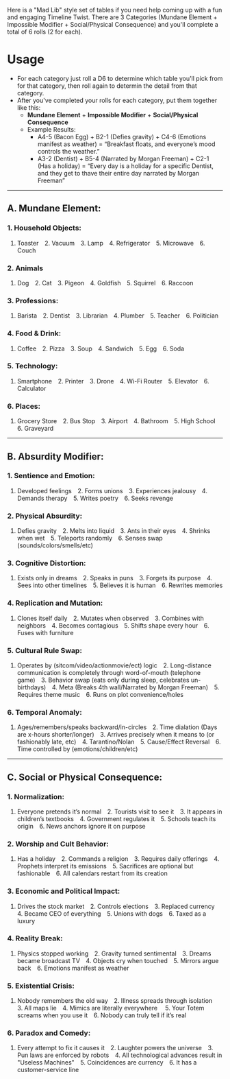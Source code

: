 Here is a "Mad Lib" style set of tables if you need help coming up with a fun and engaging Timeline Twist. There are 3 Categories (Mundane Element + Impossible Modifier + Social/Physical Consequence) and you'll complete a total of 6 rolls (2 for each). 

# Usage
- For each category just roll a D6 to determine which table you'll pick from for that category, then roll again to determin the detail from that category.
- After you've completed your rolls for each category, put them together like this:
  - **Mundane Element** + **Impossible Modifier** + **Social/Physical Consequence**
  - Example Results:
    - A4-5 (Bacon Egg) + B2-1 (Defies gravity) + C4-6 (Emotions manifest as weather) =
      “Breakfast floats, and everyone’s mood controls the weather.”
    - A3-2 (Dentist) + B5-4 (Narrated by Morgan Freeman) + C2-1 (Has a holiday) =
      “Every day is a holiday for a specific Dentist, and they get to thave their entire day narrated by Morgan Freeman”
---
## A. Mundane Element:
### 1. Household Objects:
1. Toaster 2. Vacuum 3. Lamp 4. Refrigerator 5. Microwave 6. Couch

### 2. Animals
1. Dog 2. Cat 3. Pigeon 4. Goldfish 5. Squirrel 6. Raccoon

### 3. Professions:
1. Barista 2. Dentist 3. Librarian 4. Plumber 5. Teacher 6. Politician

### 4. Food & Drink:
1. Coffee 2. Pizza 3. Soup 4. Sandwich 5. Egg 6. Soda

### 5. Technology:
1. Smartphone 2. Printer 3. Drone 4. Wi-Fi Router 5. Elevator 6. Calculator

### 6. Places:
1. Grocery Store 2. Bus Stop 3. Airport 4. Bathroom 5. High School 6. Graveyard
---
## B. Absurdity Modifier:
### 1. Sentience and Emotion:
1. Developed feelings 2. Forms unions 3. Experiences jealousy 4. Demands therapy 5. Writes poetry 6. Seeks revenge

### 2. Physical Absurdity:
1. Defies gravity 2. Melts into liquid 3. Ants in their eyes 4. Shrinks when wet 5. Teleports randomly 6. Senses swap (sounds/colors/smells/etc)

### 3. Cognitive Distortion:
1. Exists only in dreams 2. Speaks in puns 3. Forgets its purpose 4. Sees into other timelines 5. Believes it is human 6. Rewrites memories

### 4. Replication and Mutation:
1. Clones itself daily 2. Mutates when observed 3. Combines with neighbors 4. Becomes contagious 5. Shifts shape every hour 6. Fuses with furniture

### 5. Cultural Rule Swap:
1. Operates by (sitcom/video/actionmovie/ect) logic 2. Long-distance communication is completely through word-of-mouth (telephone game) 3. Behavior swap (eats only during sleep, celebrates un-birthdays) 4. Meta (Breaks 4th wall/Narrated by Morgan Freeman) 5. Requires theme music 6. Runs on plot convenience/holes

### 6. Temporal Anomaly:
1. Ages/remembers/speaks backward/in-circles 2. Time dialation (Days are x-hours shorter/longer) 3. Arrives precisely when it means to (or fashionably late, etc) 4. Tarantino/Nolan 5. Cause/Effect Reversal 6. Time controlled by (emotions/children/etc)
---
## C. Social or Physical Consequence:
### 1. Normalization:
1. Everyone pretends it’s normal 2. Tourists visit to see it 3. It appears in children’s textbooks 4. Government regulates it 5. Schools teach its origin 6. News anchors ignore it on purpose

### 2. Worship and Cult Behavior:
1. Has a holiday 2. Commands a religion 3. Requires daily offerings 4. Prophets interpret its emissions 5. Sacrifices are optional but fashionable 6. All calendars restart from its creation

### 3. Economic and Political Impact:
1. Drives the stock market 2. Controls elections 3. Replaced currency 4. Became CEO of everything 5. Unions with dogs 6. Taxed as a luxury

### 4. Reality Break:
1. Physics stopped working 2. Gravity turned sentimental 3. Dreams became broadcast TV 4. Objects cry when touched 5. Mirrors argue back 6. Emotions manifest as weather

### 5. Existential Crisis:
1. Nobody remembers the old way 2. Illness spreads through isolation 3. All maps lie 4. Mimics are literally everywhere  5. Your Totem screams when you use it 6. Nobody can truly tell if it’s real

### 6. Paradox and Comedy:
1. Every attempt to fix it causes it 2. Laughter powers the universe 3. Pun laws are enforced by robots 4. All technological advances result in "Useless Machines" 5. Coincidences are currency 6. It has a customer-service line
